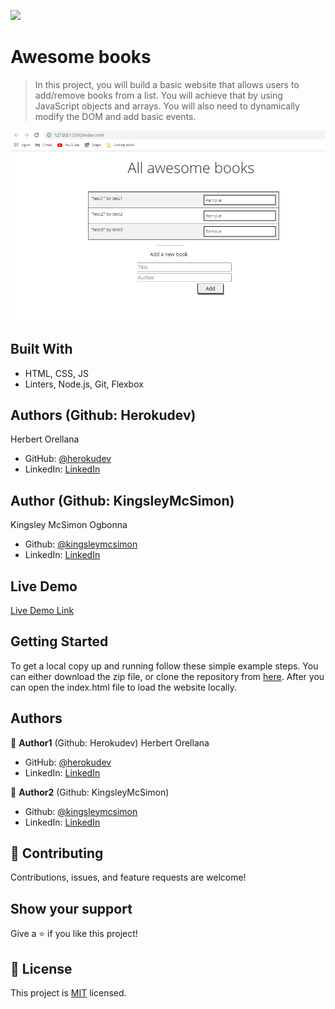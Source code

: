![](https://img.shields.io/badge/Microverse-blueviolet)

# Awesome books

> In this project, you will build a basic website that allows users to add/remove books from a list. You will achieve that by using JavaScript objects and arrays. You will also need to dynamically modify the DOM and add basic events.

![screenshot](./app_screenshot.png)

## Built With
- HTML, CSS, JS
- Linters, Node.js, Git, Flexbox


## Authors (Github: Herokudev)
Herbert Orellana

- GitHub: [@herokudev](https://github.com/herokudev)
- LinkedIn: [LinkedIn](https://linkedin.com/in/armando-orellana-a0b50b34)


## Author (Github: KingsleyMcSimon)
Kingsley McSimon Ogbonna

  - Github: [@kingsleymcsimon](https://github.com/KingsleyMcSimon)
  - LinkedIn: [LinkedIn](https://www.linkedin.com/in/kingsley-mcsimon-o-44411517a/)

## Live Demo

[Live Demo Link](https://herokudev.github.io/Awesome-books/)


## Getting Started

To get a local copy up and running follow these simple example steps. You can either download the zip file, or clone the repository from [here](https://github.com/herokudev/Awesome-books/tree/style-core-elements). After you can open the index.html file to load the website locally.


## Authors

👤 **Author1** (Github: Herokudev)
Herbert Orellana

- GitHub: [@herokudev](https://github.com/herokudev)
- LinkedIn: [LinkedIn](https://linkedin.com/in/armando-orellana-a0b50b34)


👤 **Author2** (Github: KingsleyMcSimon)
  - Github: [@kingsleymcsimon](https://github.com/KingsleyMcSimon)
  - LinkedIn: [LinkedIn](https://www.linkedin.com/in/kingsley-mcsimon-o-44411517a/)

## 🤝 Contributing

Contributions, issues, and feature requests are welcome!

## Show your support

Give a ⭐️ if you like this project!

## 📝 License

This project is [MIT](./MIT.md) licensed.
